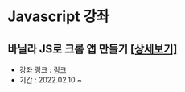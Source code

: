 # Javascript 강좌

## 바닐라 JS로 크롬 앱 만들기 [[상세보기]](https://github.com/kbjung/JS/tree/master/momentum)
+ 강좌 링크 : [링크](https://nomadcoders.co/javascript-for-beginners)
+ 기간 : 2022.02.10 ~
